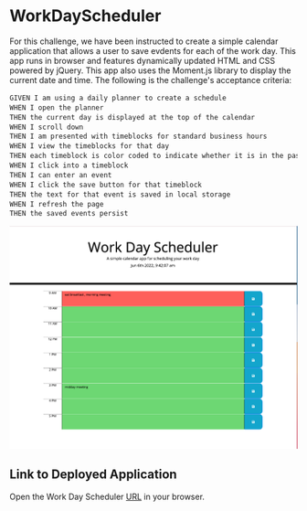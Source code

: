 # WorkDayScheduler
For this challenge, we have been instructed to create a simple calendar application that allows a user to save evdents for each of the work day. This app runs in browser and features dynamically updated HTML and CSS powered by jQuery. This app also uses the Moment.js library to display the current date and time. The following is the challenge's acceptance criteria:

```md
GIVEN I am using a daily planner to create a schedule
WHEN I open the planner
THEN the current day is displayed at the top of the calendar
WHEN I scroll down
THEN I am presented with timeblocks for standard business hours
WHEN I view the timeblocks for that day
THEN each timeblock is color coded to indicate whether it is in the past, present, or future
WHEN I click into a timeblock
THEN I can enter an event
WHEN I click the save button for that timeblock
THEN the text for that event is saved in local storage
WHEN I refresh the page
THEN the saved events persist
```
![Screenshot of Webpage Mock Up](./week5screenshot.png)

## Link to Deployed Application 
Open the Work Day Scheduler [URL](https://jennyferconstanza.github.io/WorkDayScheduler/) in your browser. 